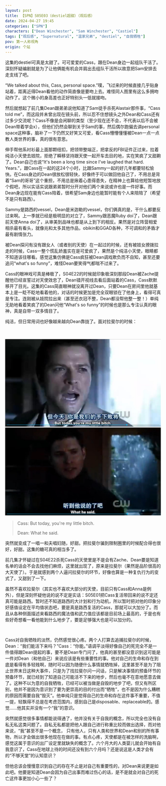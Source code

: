 ```yaml
---
layout: post
title: 【SPN】S05E03（destiel超甜）（观后感）
date: 2024-04-27 19:45
categories: ["SPN"]
characters: ["Dean Winchester", "Sam Winchester", "Castiel"]
tags: ["观后感", "Supernatural", "温家兄弟", "destiel", "自我牺牲"]
pov: 第一人称视角
origin: 个站
---
```


这集的destiel可真是太甜了。可可爱爱的Cass，跟在Dean身边一起组队干活了。深刻怀疑编剧就是为了让他俩能有机会并肩出去组队干活所以故意把Sam安排去走支线了吧。

“We talked about this, Cass, personal space.”噗，飞过来的时候直接几乎贴身站着，距离近得Dean看他的动作简直像是要吻上去。难怪同人图里有这么多拥吻动作了。这个微小的身高差也正好特别头一低就接吻。

然后就想起了前几集Dean跟弟弟说他知道了Sam徒手杀死Alastair那件事，“Cass told me”，而这段并未曾出现在镜头前，所以忍不住想镜头之外Dean和Cass还有过多少交流呢？Cass不像是会闲聊的类型（至少现在还不会，不代表以后不会被Dean带着学会x），但他们仍然会聊到关于Sam的事，然后偶尔跑偏去讲personal space这种事，脑补了一下仍然又好笑又可爱，看Cass懵懵懂懂被Dean一点一点教人类世界的事，真的很有意思。

伸手帮他系衬衫最上面那颗纽扣，把领带整端正，把拿反的FBI证件正过来，拉着纯洁小天使去妓院，拒绝了瞬移坚持跟天使一起开车去目的地，实在笑疯了又甜齁了。Dean自己也说“It's been a long time since I've laughed that hard. Years.”，跟Cass在一起的这24个小时，比跟Sammy一起的好几年都要轻松愉快。在Cass身边的Dean很放松很轻快，好像终于可以做回他自己了，不用总是背着“Sam的哥哥”这个重担，不用总是揪着心患得患失，在精神上也算给他短暂地放个假吧，所以实话实说跟弟弟暂时分开对他们两个来说或许也是一件好事。而Dean身边现在能有Cass陪着，很希望Sam身边也能暂时能有个人来陪陪了（希望不是只有路西）。

Sammy是路西的vessel，Dean是米迦勒的vessel，你们俩真的是，干什么都要反过来啊。上一季就已经是极明显的对立了，Sammy跟恶魔Ruby doi了，Dean跟前天使Anna doi了，从审美到品味也都是从上到下的相反。果然是对立阵营相爱相杀最有看头，就像兆和太多其他作品，obikin和GGAD各种，不可调和的矛盾才最有剧情张力。

被Dean探问有没有跟女人（或者别的天使）在一起过的时候，还有被妓女撩拨拉走的时候，Cass一整个慌乱娇羞实在是可爱疯了，果然是个纯洁小天使，眼睛都不知道该往哪看。感觉这集仿佛是Cass疯狂被Dean调戏欺负而不自知，甚至还要追问“what's so funny”，难怪Dean要笑得气都喘不过来了。

Cass的眼神戏可真是棒极了，S04E22的时候就印象极深刻那段Dean被Zache提醒他已经宣誓过对天使效忠了，Dean错开视线去看后面站着的Cass，Cass默默移开了目光。这集的Cass简直眼神就没离开过Dean，只要Dean在房间里他就基本上是一眨不眨地看着他的，对话的时候更加是完全双眼锁在了他身上，看得可真是专注。连刚被从妓院拉出来（甚至还衣冠不整，Dean都没帮他整一整！）单纯无助地看着笑疯了的Dean问他“What's so funny”的时候也是那么专注认真的眼神，真是自带一双多情目了。

纯洁，但日常用词也好像越来越向Dean靠拢了。面对拉斐尔的时候：

<br><br>
![](/assets/images/SPN/2024-04-27-SPN-0503-1.jpg)
<br>
![](/assets/images/SPN/2024-04-27-SPN-0503-2.jpg)
<br>

> Cass: But today, you're my little bitch.
>
> Dean: What he said.

突然就变成了一唱一和夫唱妇随，好甜。把拉斐尔骗到限制圈里的时候配合得也很好，好甜。这集的糖可真的相当多了。

前几集才怀疑过在S04E22杀死Cass的天使里是不是会有Zache、Dean要是知道名单的话会不会去找他们麻烦，这里就出现了，原来是拉斐尔（果然是品阶很高的大天使了）。于是就感到两个人逼问拉斐尔的环节，好像也算是一种复仇行为的变式了，又甜到了一下。

虽然不喜欢拉斐尔（其实也不喜欢大部分的天使，目前只有Cass和Anna是例外），但是深刻怀疑他说的说不定是实话：S05E01把Cass复活带回来的说不定还真可能是路西。暂时还不知道路西的大计划和行为动机，所以暂时把对他的印象分好感值设定在平均值状态吧，要是真是路西复活的Cass，那就可以大加分了。而且从各种侧面描述来看路西的魔法值和武力值应该都是目前场上最高的，于是也有些好奇想看一看他能到什么地步了，要是足够强大也是可以加分的。

<br>

Cass对自我牺牲的淡然，仍然感觉很心疼。两个人打算去追捕拉斐尔的时候，Dean：“我们能活下来吗？”Cass：“你能。”语调平淡得好像自己的死完全不是一件值得跟Dean提起的事，要不是Dean专门问了，他真的甚至都没意识到这可能是一件对Dean（和他自己）来说应该是有些重要性的事。他对自己的生命和存在到底是看得有多轻贱啊，随时可以因为随便什么事情就牺牲掉，这里甚至不是为了阻止世界末日这种大事件，只是为了找拉斐尔问一问话，只是解决事情的预备环节的预备环节，就已经到了知道自己可能活不下来的地步，然后也毫不在意地愿意去做了。这种不以为意的自我牺牲，已经可以被当做是自毁的地步了吧，但又有所区别，他并不是因为意识到了要为更崇高的目的付出而“牺牲”，也不是因为什么糟糕的原因而需要自我“毁灭”。他单纯只是觉得自己的生命和存在这件事不重要，不值一提，轻飘得不总是在考虑范围内，感到自己是disposable、replaceable的。感觉……他其实并没有一个“我”的意识。

突然就感觉很多事情都能说得通了，他并没有关于自我的概念，所以完全也没有自私无私这类问题了。自私无私都是把他人跟自己进行称重比较而做出选择，而对他来说，“我”甚至不是一个概念， 只有他人，只有人类和世界和Dean和别的所有事物，所以才会做出很多他现在在做的事。有点心疼，天使都是在被怎样的洗脑啊，感觉这属于意识的出厂设定里就缺失的概念了。六个月大的人类婴儿就会开始有自我意识了，Cass在地球上待的时间还没有到六个月吗？还是说这是人类才会有的“不够天堂”的认知意识？

但他总该会慢慢意识到自己的存在不止是对自己有重要性的，对Dean来说更是如此吧。他要是知道Dean会因为自己出事而难过伤心的话，是不是就会对自己的死亡这件事更加小心一些了？
